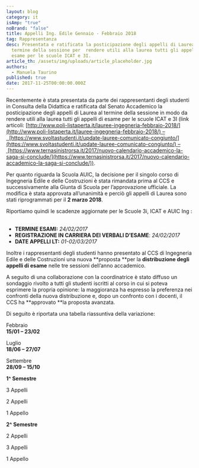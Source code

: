 ```yaml
---
layout: blog
category: it
isAmp: "true"
noBrand: "false"
title: Appelli Ing. Edile Gennaio - Febbraio 2018
tag: Rappresentanza
desc: Presentata e ratificata la posticipazione degli appelli di Laurea al
  termine della sessione per  rendere utili alla laurea tutti gli appelli di
  esame per le scuole ICAT e 3I.
article_th: /assets/img/uploads/article_placeholder.jpg
authors:
  - Manuela Taurino
published: true
date: 2017-11-25T00:00:00.000Z
---
```


Recentemente è stata presentata da parte dei rappresentanti degli studenti in Consulta della Didattica e ratificata dal Senato Accademico la posticipazione degli appelli di Laurea al termine della sessione in modo da rendere utili alla laurea tutti gli appelli di esame per le scuole ICAT e 3I (link articoli: [http://www.poli-listaperta.it/lauree-ingegneria-febbraio-2018/](http://www.poli-listaperta.it/lauree-ingegneria-febbraio-2018/) –  [https://www.svoltastudenti.it/update-lauree-comunicato-congiunto/](https://www.svoltastudenti.it/update-lauree-comunicato-congiunto/) – [https://www.ternasinistrorsa.it/2017/nuovo-calendario-accademico-la-saga-si-conclude/](https://www.ternasinistrorsa.it/2017/nuovo-calendario-accademico-la-saga-si-conclude/)).  

Per quanto riguarda la Scuola AUIC, la decisione per il singolo corso di Ingegneria Edile e delle Costruzioni è stata rimandata prima al CCS e successivamente alla Giunta di Scuola per l’approvazione ufficiale. La modifica è stata approvata all’unanimità e perciò gli appelli di Laurea sono stati riprogrammati per il **2 marzo 2018**.

Riportiamo quindi le scadenze aggiornate per le Scuole 3i, ICAT e AUIC Ing :  
 

*   **TERMINE ESAMI:** _24/02/2017_
*   **REGISTRAZIONE IN CARRIERA DEI VERBALI D’ESAME**: _24/02/2017_
*   **DATE APPELLI LT:** _01-02/03/2017_  
    

Inoltre i rappresentanti degli studenti hanno presentato al CCS di Ingegneria Edile e delle Costruzioni una nuova **proposta **per la **distribuzione degli appelli di esame** nelle tre sessioni dell’anno accademico.

A seguito di una collaborazione con la coordinatrice è stato diffuso un sondaggio rivolto a tutti gli studenti iscritti al corso in cui si poteva esprimere la propria opinione: la maggioranza ha espresso la preferenza nei confronti della nuova distribuzione e, dopo un confronto con i docenti, il CCS ha **approvato **la proposta avanzata.

Di seguito è riportata una tabella riassuntiva della variazione:

Febbraio  
**15/01 – 23/02**

Luglio  
**18/06 – 27/07**

Settembre  
**28/09 – 15/10**

**1^ Semestre**

3 Appelli

2 Appelli

1 Appello

**2^ Semestre**

2 Appelli

3 Appelli

1 Appello
